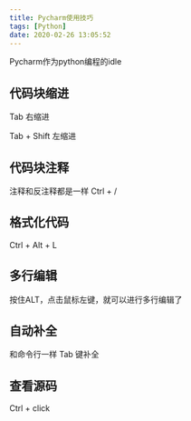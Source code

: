 ```yaml
---
title: Pycharm使用技巧
tags: [Python]
date: 2020-02-26 13:05:52
---
```


Pycharm作为python编程的idle

## 代码块缩进

Tab 右缩进

Tab + Shift 左缩进

## 代码块注释

注释和反注释都是一样 Ctrl + /

## 格式化代码

Ctrl + Alt + L

## 多行编辑

按住ALT，点击鼠标左键，就可以进行多行编辑了

## 自动补全

和命令行一样 Tab 键补全

## 查看源码

Ctrl + click